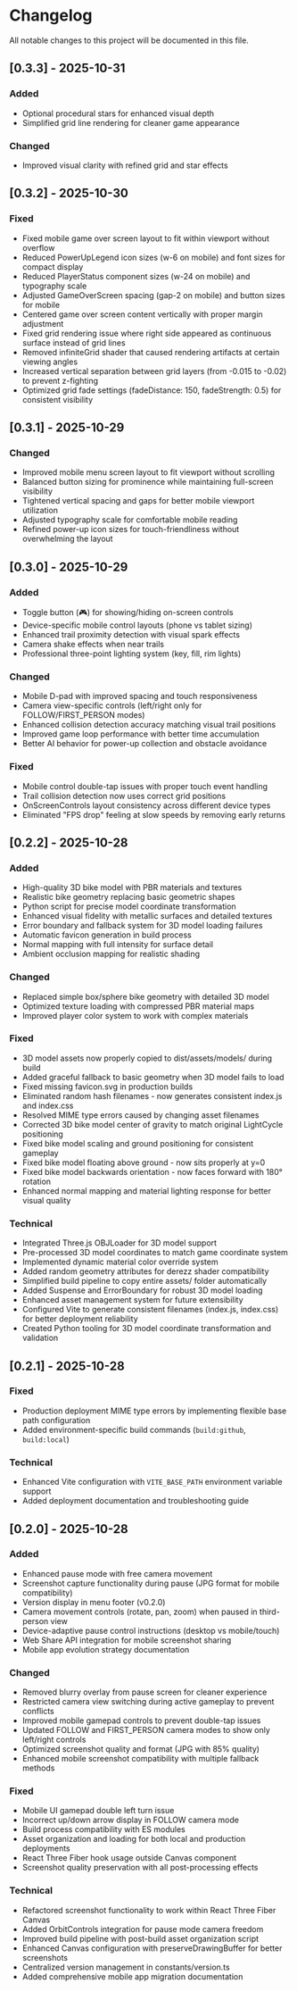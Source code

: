 # Changelog

All notable changes to this project will be documented in this file.

## [0.3.3] - 2025-10-31

### Added
- Optional procedural stars for enhanced visual depth
- Simplified grid line rendering for cleaner game appearance

### Changed
- Improved visual clarity with refined grid and star effects

## [0.3.2] - 2025-10-30

### Fixed
- Fixed mobile game over screen layout to fit within viewport without overflow
- Reduced PowerUpLegend icon sizes (w-6 on mobile) and font sizes for compact display
- Reduced PlayerStatus component sizes (w-24 on mobile) and typography scale
- Adjusted GameOverScreen spacing (gap-2 on mobile) and button sizes for mobile
- Centered game over screen content vertically with proper margin adjustment
- Fixed grid rendering issue where right side appeared as continuous surface instead of grid lines
- Removed infiniteGrid shader that caused rendering artifacts at certain viewing angles
- Increased vertical separation between grid layers (from -0.015 to -0.02) to prevent z-fighting
- Optimized grid fade settings (fadeDistance: 150, fadeStrength: 0.5) for consistent visibility

## [0.3.1] - 2025-10-29

### Changed
- Improved mobile menu screen layout to fit viewport without scrolling
- Balanced button sizing for prominence while maintaining full-screen visibility
- Tightened vertical spacing and gaps for better mobile viewport utilization
- Adjusted typography scale for comfortable mobile reading
- Refined power-up icon sizes for touch-friendliness without overwhelming the layout

## [0.3.0] - 2025-10-29

### Added
- Toggle button (🎮) for showing/hiding on-screen controls
- Device-specific mobile control layouts (phone vs tablet sizing)
- Enhanced trail proximity detection with visual spark effects
- Camera shake effects when near trails
- Professional three-point lighting system (key, fill, rim lights)

### Changed
- Mobile D-pad with improved spacing and touch responsiveness
- Camera view-specific controls (left/right only for FOLLOW/FIRST_PERSON modes)
- Enhanced collision detection accuracy matching visual trail positions
- Improved game loop performance with better time accumulation
- Better AI behavior for power-up collection and obstacle avoidance

### Fixed
- Mobile control double-tap issues with proper touch event handling
- Trail collision detection now uses correct grid positions
- OnScreenControls layout consistency across different device types
- Eliminated "FPS drop" feeling at slow speeds by removing early returns

## [0.2.2] - 2025-10-28

### Added
- High-quality 3D bike model with PBR materials and textures
- Realistic bike geometry replacing basic geometric shapes
- Python script for precise model coordinate transformation
- Enhanced visual fidelity with metallic surfaces and detailed textures
- Error boundary and fallback system for 3D model loading failures
- Automatic favicon generation in build process
- Normal mapping with full intensity for surface detail
- Ambient occlusion mapping for realistic shading

### Changed
- Replaced simple box/sphere bike geometry with detailed 3D model
- Optimized texture loading with compressed PBR material maps
- Improved player color system to work with complex materials

### Fixed
- 3D model assets now properly copied to dist/assets/models/ during build
- Added graceful fallback to basic geometry when 3D model fails to load
- Fixed missing favicon.svg in production builds
- Eliminated random hash filenames - now generates consistent index.js and index.css
- Resolved MIME type errors caused by changing asset filenames
- Corrected 3D bike model center of gravity to match original LightCycle positioning
- Fixed bike model scaling and ground positioning for consistent gameplay
- Fixed bike model floating above ground - now sits properly at y=0
- Fixed bike model backwards orientation - now faces forward with 180° rotation
- Enhanced normal mapping and material lighting response for better visual quality

### Technical
- Integrated Three.js OBJLoader for 3D model support
- Pre-processed 3D model coordinates to match game coordinate system
- Implemented dynamic material color override system
- Added random geometry attributes for derezz shader compatibility
- Simplified build pipeline to copy entire assets/ folder automatically
- Added Suspense and ErrorBoundary for robust 3D model loading
- Enhanced asset management system for future extensibility
- Configured Vite to generate consistent filenames (index.js, index.css) for better deployment reliability
- Created Python tooling for 3D model coordinate transformation and validation

## [0.2.1] - 2025-10-28

### Fixed
- Production deployment MIME type errors by implementing flexible base path configuration
- Added environment-specific build commands (`build:github`, `build:local`)

### Technical
- Enhanced Vite configuration with `VITE_BASE_PATH` environment variable support
- Added deployment documentation and troubleshooting guide

## [0.2.0] - 2025-10-28

### Added
- Enhanced pause mode with free camera movement
- Screenshot capture functionality during pause (JPG format for mobile compatibility)
- Version display in menu footer (v0.2.0)
- Camera movement controls (rotate, pan, zoom) when paused in third-person view
- Device-adaptive pause control instructions (desktop vs mobile/touch)
- Web Share API integration for mobile screenshot sharing
- Mobile app evolution strategy documentation

### Changed
- Removed blurry overlay from pause screen for cleaner experience
- Restricted camera view switching during active gameplay to prevent conflicts
- Improved mobile gamepad controls to prevent double-tap issues
- Updated FOLLOW and FIRST_PERSON camera modes to show only left/right controls
- Optimized screenshot quality and format (JPG with 85% quality)
- Enhanced mobile screenshot compatibility with multiple fallback methods

### Fixed
- Mobile UI gamepad double left turn issue
- Incorrect up/down arrow display in FOLLOW camera mode
- Build process compatibility with ES modules
- Asset organization and loading for both local and production deployments
- React Three Fiber hook usage outside Canvas component
- Screenshot quality preservation with all post-processing effects

### Technical
- Refactored screenshot functionality to work within React Three Fiber Canvas
- Added OrbitControls integration for pause mode camera freedom
- Improved build pipeline with post-build asset organization script
- Enhanced Canvas configuration with preserveDrawingBuffer for better screenshots
- Centralized version management in constants/version.ts
- Added comprehensive mobile app migration documentation

